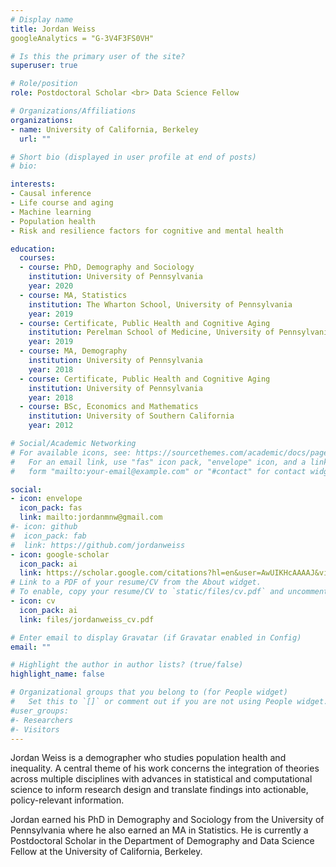 ```yaml
---
# Display name
title: Jordan Weiss
googleAnalytics = "G-3V4F3FS0VH"

# Is this the primary user of the site?
superuser: true

# Role/position
role: Postdoctoral Scholar <br> Data Science Fellow

# Organizations/Affiliations
organizations:
- name: University of California, Berkeley
  url: ""

# Short bio (displayed in user profile at end of posts)
# bio: 

interests:
- Causal inference
- Life course and aging
- Machine learning
- Population health
- Risk and resilience factors for cognitive and mental health

education:
  courses:
  - course: PhD, Demography and Sociology
    institution: University of Pennsylvania
    year: 2020
  - course: MA, Statistics
    institution: The Wharton School, University of Pennsylvania
    year: 2019
  - course: Certificate, Public Health and Cognitive Aging
    institution: Perelman School of Medicine, University of Pennsylvania
    year: 2019
  - course: MA, Demography
    institution: University of Pennsylvania
    year: 2018
  - course: Certificate, Public Health and Cognitive Aging
    institution: University of Pennsylvania
    year: 2018
  - course: BSc, Economics and Mathematics
    institution: University of Southern California
    year: 2012

# Social/Academic Networking
# For available icons, see: https://sourcethemes.com/academic/docs/page-builder/#icons
#   For an email link, use "fas" icon pack, "envelope" icon, and a link in the
#   form "mailto:your-email@example.com" or "#contact" for contact widget.

social:
- icon: envelope
  icon_pack: fas
  link: mailto:jordanmnw@gmail.com
#- icon: github
#  icon_pack: fab
#  link: https://github.com/jordanweiss
- icon: google-scholar
  icon_pack: ai
  link: https://scholar.google.com/citations?hl=en&user=AwUIKHcAAAAJ&view_op=list_works&sortby=pubdate
# Link to a PDF of your resume/CV from the About widget.
# To enable, copy your resume/CV to `static/files/cv.pdf` and uncomment the lines below.
- icon: cv
  icon_pack: ai
  link: files/jordanweiss_cv.pdf

# Enter email to display Gravatar (if Gravatar enabled in Config)
email: ""

# Highlight the author in author lists? (true/false)
highlight_name: false

# Organizational groups that you belong to (for People widget)
#   Set this to `[]` or comment out if you are not using People widget.
#user_groups:
#- Researchers
#- Visitors
---
```


Jordan Weiss is a demographer who studies population health and inequality. A central theme of his work concerns the integration of theories across multiple disciplines with advances in statistical and computational science to inform research design and translate findings into actionable, policy-relevant information. 

Jordan earned his PhD in Demography and Sociology from the University of Pennsylvania where he also earned an MA in Statistics. He is currently a Postdoctoral Scholar in the Department of Demography and Data Science Fellow at the University of California, Berkeley.